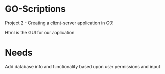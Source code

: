 # GO-Scriptions
Project 2 - Creating a client-server application in GO!

Html is the GUI for our application

# Needs

Add database info and functionality based upon user permissions and input
